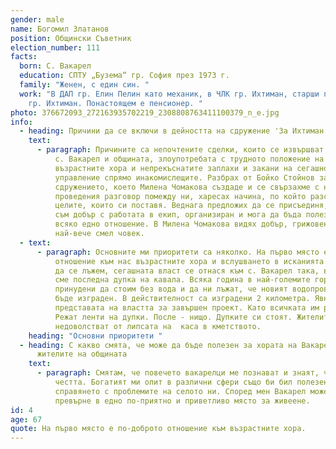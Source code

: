 ```yaml
---
gender: male
name: Богомил Златанов
position: Общински Съветник
election_number: 111
facts:
  born: С. Вакарел
  education: СПТУ „Бузема“ гр. София през 1973 г.
  family: "Женен, с един син. "
  work: "В ДАП гр. Елин Пелин като механик, в ЧЛК гр. Ихтиман, старши полицай в
    гр. Ихтиман. Понастоящем е пенсионер. "
photo: 376672093_272163935702219_2308808763411100379_n_e.jpg 
info:
  - heading: Причини да се включи в дейността на сдружение 'За Ихтиман'
    text:
      - paragraph: Причините са непочтените сделки, които се извършват на територията на
          с. Вакарел и общината, злоупотребата с трудното положение на
          възрастните хора и непрекъснатите заплахи и закани на сегашното
          управление спрямо инакомислещите. Разбрах от Бойко Стойнов за
          сдружението, което Милена Чомакова създаде и се свързахме с нея. След
          проведения разговор помежду ни, харесах начина, по който разсъждава и
          целите, които си поставя. Веднага предложих да се присъединя, защото
          съм добър с работата в екип, организиран и мога да бъда полезен във
          всяко едно отношение. В Милена Чомакова видях добър, грижовен и
          най-вече смел човек.
  - text:
      - paragraph: Основните ми приоритети са няколко. На първо място е по-доброто
          отношение към нас възрастните хора и вслушването в исканията ни. Няма
          да се лъжем, сегашната власт се отнася към с. Вакарел така, все едно
          сме последна дупка на кавала. Всяка година в най-големите горещини сме
          принудени да стоим без вода и да ни лъжат, че новият водопровод ще
          бъде изграден. В действителност са изградени 2 километра. Явно това е
          представата на властта за завършен проект. Като всичката им работа.
          Режат ленти на дупки. После - нищо. Дупките си стоят. Жителите
          недоволстват от липсата на  каса в кметството.
    heading: "Основни приоритети "
  - heading: С какво смята, че може да бъде полезен за хората на Вакарел и за
      жителите на общината
    text:
      - paragraph: Смятам, че повечето вакарелци ме познават и знаят, че съм човек на
          честта. Богатият ми опит в различни сфери също би бил полезен за
          справянето с проблемите на селото ни. Според мен Вакарел може да се
          превърне в едно по-приятно и приветливо място за живеене.
id: 4
age: 67
quote: На първо място е по-доброто отношение към възрастните хора.
---
```

